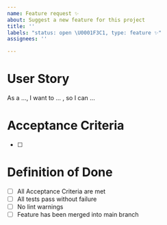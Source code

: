 ```yaml
---
name: Feature request ✨
about: Suggest a new feature for this project
title: ''
labels: "status: open \U0001F3C1, type: feature ✨"
assignees: ''

---
```


# User Story
As a ..., 
I want to ... , 
so I can ...

# Acceptance Criteria 
- [ ] 

# Definition of Done
- [ ] All Acceptance Criteria are met
- [ ] All tests pass without failure
- [ ] No lint warnings
- [ ] Feature has been merged into main branch
